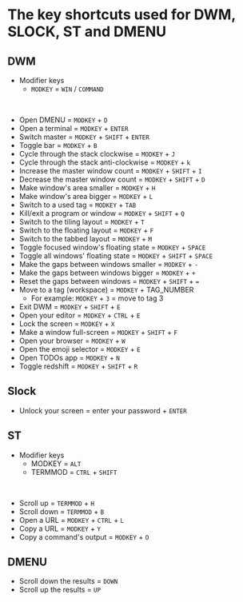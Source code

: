 # The key shortcuts used for DWM, SLOCK, ST and DMENU

## DWM
- Modifier keys
    - `MODKEY`                                  = `WIN` / `COMMAND`

<br/>

- Open DMENU                                    = `MODKEY` + `D`
- Open a terminal                               = `MODKEY` + `ENTER`
- Switch master                                 = `MODKEY` + `SHIFT` + `ENTER`
- Toggle bar                                    = `MODKEY` + `B`
- Cycle through the stack clockwise             = `MODKEY` + `J`
- Cycle through the stack anti-clockwise        = `MODKEY` + `k`
- Increase the master window count              = `MODKEY` + `SHIFT` + `I`
- Decrease the master window count              = `MODKEY` + `SHIFT` + `D`
- Make window's area smaller                    = `MODKEY` + `H`
- Make window's area bigger                     = `MODKEY` + `L`
- Switch to a used tag                          = `MODKEY` + `TAB`
- Kill/exit a program or window                 = `MODKEY` + `SHIFT` + `Q`
- Switch to the tiling layout                   = `MODKEY` + `T`
- Switch to the floating layout                 = `MODKEY` + `F`
- Switch to the tabbed layout                   = `MODKEY` + `M`
- Toggle focused window's floating state        = `MODKEY` + `SPACE`
- Toggle all windows' floating state            = `MODKEY` + `SHIFT` + `SPACE`
- Make the gaps between windows smaller         = `MODKEY` + `-`
- Make the gaps between windows bigger          = `MODKEY` + `+`
- Reset the gaps between windows                = `MODKEY` + `SHIFT` + `=`
- Move to a tag (workspace)                     = `MODKEY` + TAG\_NUMBER
    - For example: `MODKEY` + `3` = move to tag 3
- Exit DWM                                      = `MODKEY` + `SHIFT` + `E`
- Open your editor                              = `MODKEY` + `CTRL` + `E`
- Lock the screen                               = `MODKEY` + `X`
- Make a window full-screen                     = `MODKEY` + `SHIFT` + `F`
- Open your browser                             = `MODKEY` + `W`
- Open the emoji selector                       = `MODKEY` + `E`
- Open TODOs app                                = `MODKEY` + `N`
- Toggle redshift                               = `MODKEY` + `SHIFT` + `R`


## Slock
- Unlock your screen                            = enter your password + `ENTER`


## ST
- Modifier keys
    - MODKEY                                    = `ALT`
    - TERMMOD                                   = `CTRL` + `SHIFT`

<br/>

- Scroll up                                     = `TERMMOD` + `H`
- Scroll down                                   = `TERMMOD` + `B`
- Open a URL                                    = `MODKEY` + `CTRL` + `L`
- Copy a URL                                    = `MODKEY` + `Y`
- Copy a command's output                       = `MODKEY` + `O`


## DMENU
- Scroll down the results                       = `DOWN`
- Scroll up the results                         = `UP`


